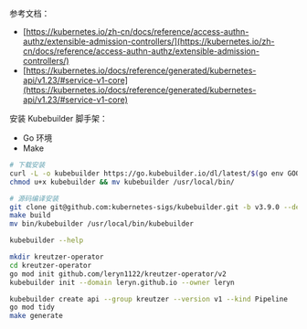 参考文档：

- [https://kubernetes.io/zh-cn/docs/reference/access-authn-authz/extensible-admission-controllers/](https://kubernetes.io/zh-cn/docs/reference/access-authn-authz/extensible-admission-controllers/)
- [https://kubernetes.io/docs/reference/generated/kubernetes-api/v1.23/#service-v1-core](https://kubernetes.io/docs/reference/generated/kubernetes-api/v1.23/#service-v1-core)

安装 Kubebuilder 脚手架：

- Go 环境
- Make
```bash
# 下载安装
curl -L -o kubebuilder https://go.kubebuilder.io/dl/latest/$(go env GOOS)/$(go env GOARCH)
chmod u+x kubebuilder && mv kubebuilder /usr/local/bin/

# 源码编译安装
git clone git@github.com:kubernetes-sigs/kubebuilder.git -b v3.9.0 --depth 1
make build 
mv bin/kubebuilder /usr/local/bin/kubebuilder

kubebuilder --help

mkdir kreutzer-operator
cd kreutzer-operator
go mod init github.com/leryn1122/kreutzer-operator/v2
kubebuilder init --domain leryn.github.io --owner leryn

kubebuilder create api --group kreutzer --version v1 --kind Pipeline
go mod tidy
make generate
```
